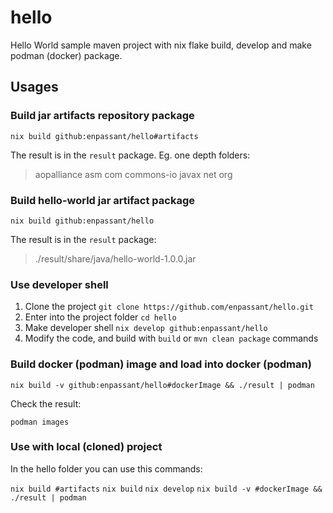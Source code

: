# hello

Hello World sample maven project with nix flake build, develop and make podman (docker) package.

## Usages

### Build jar artifacts repository package

`nix build github:enpassant/hello#artifacts`

The result is in the `result` package. Eg. one depth folders:

>  aopalliance  asm  com  commons-io  javax  net  org 

### Build hello-world jar artifact package

`nix build github:enpassant/hello`

The result is in the `result` package:

> ./result/share/java/hello-world-1.0.0.jar

### Use developer shell

1. Clone the project
`git clone https://github.com/enpassant/hello.git`
2. Enter into the project folder
`cd hello`
3. Make developer shell
`nix develop github:enpassant/hello`
4. Modify the code, and build with
`build` or `mvn clean package` commands

### Build docker (podman) image and load into docker (podman)

`nix build -v github:enpassant/hello#dockerImage && ./result | podman`

Check the result:

`podman images`

### Use with local (cloned) project

In the hello folder you can use this commands:

`nix build #artifacts`
`nix build`
`nix develop`
`nix build -v #dockerImage && ./result | podman`


